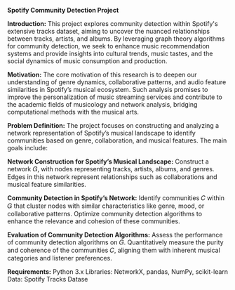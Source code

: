 **Spotify Community Detection Project**

**Introduction:**
This project explores community detection within Spotify's extensive tracks dataset, aiming to uncover the nuanced relationships between tracks, artists, and albums. By leveraging graph theory algorithms for community detection, we seek to enhance music recommendation systems and provide insights into cultural trends, music tastes, and the social dynamics of music consumption and production.

**Motivation:**
The core motivation of this research is to deepen our understanding of genre dynamics, collaborative patterns, and audio feature similarities in Spotify’s musical ecosystem. Such analysis promises to improve the personalization of music streaming services and contribute to the academic fields of musicology and network analysis, bridging computational methods with the musical arts.

**Problem Definition:**
The project focuses on constructing and analyzing a network representation of Spotify’s musical landscape to identify communities based on genre, collaboration, and musical features. The main goals include:

**Network Construction for Spotify’s Musical Landscape:**
Construct a network 𝐺, with nodes representing tracks, artists, albums, and genres.
Edges in this network represent relationships such as collaborations and musical feature similarities.

**Community Detection in Spotify’s Network:**
Identify communities 𝐶 within 𝐺 that cluster nodes with similar characteristics like genre, mood, or collaborative patterns.
Optimize community detection algorithms to enhance the relevance and cohesion of these communities.

**Evaluation of Community Detection Algorithms:**
Assess the performance of community detection algorithms on 𝐺.
Quantitatively measure the purity and coherence of the communities 𝐶, aligning them with inherent musical categories and listener preferences.

**Requirements:**
Python 3.x
Libraries: NetworkX, pandas, NumPy, scikit-learn
Data: Spotify Tracks Datase
